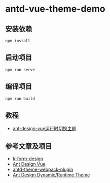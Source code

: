 # antd-vue-theme-demo

## 安装依赖
```
npm install
```

## 启动项目
```
npm run serve
```

## 编译项目
```
npm run build
```
## 教程
- [ant-design-vue运行时切换主题](https://blog.csdn.net/qq_24922757/article/details/90483983)

## 参考文章及项目
- [k-form-design](https://gitee.com/kcz66/k-form-design)
- [Ant Design Vue](https://vue.ant.design/docs/vue/customize-theme-cn/)
- [antd-theme-webpack-plugin](https://github.com/mzohaibqc/antd-theme-webpack-plugin)
- [Ant Design Dynamic/Runtime Theme](https://medium.com/@mzohaib.qc/ant-design-dynamic-runtime-theme-1f9a1a030ba0)
<!-- - [ant-design-pro-vue](https://github.com/sendya/ant-design-pro-vue/blob/master/README.zh-CN.md) -->
<!-- - [FEBS-Vue](https://github.com/wuyouzhuguli/FEBS-Vue) -->